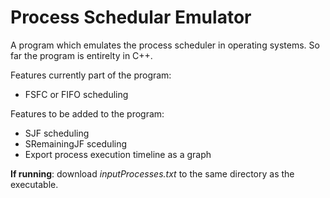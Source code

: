 # Process Schedular Emulator

A program which emulates the process scheduler in operating systems.
So far the program is entirelty in C++.

Features currently part of the program:
- FSFC or FIFO scheduling 

Features to be added to the program:
- SJF scheduling
- SRemainingJF sceduling
- Export process execution timeline as a graph

**If running**: download *inputProcesses.txt* to the same directory as the executable.
